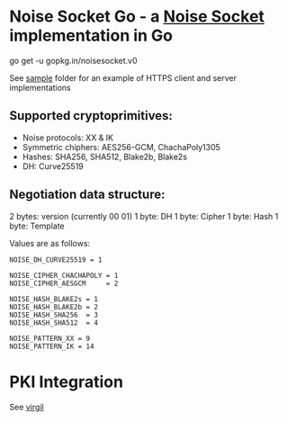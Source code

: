 # Noise Socket Go - a [Noise Socket](https://github.com/noisesocket/spec) implementation in Go

go get -u gopkg.in/noisesocket.v0

See [sample](sample) folder for an example of HTTPS client and server implementations

Supported cryptoprimitives: 
-------------------------
* Noise protocols: XX & IK 
* Symmetric chiphers: AES256-GCM, ChachaPoly1305 
* Hashes: SHA256, SHA512, Blake2b, Blake2s 
* DH: Curve25519


Negotiation data structure: 
-------------------------
2 bytes: version (currently 00 01)
1 byte: DH
1 byte: Cipher
1 byte: Hash
1 byte: Template

Values are as follows:

	NOISE_DH_CURVE25519 = 1

	NOISE_CIPHER_CHACHAPOLY = 1
	NOISE_CIPHER_AESGCM     = 2

	NOISE_HASH_BLAKE2s = 1
	NOISE_HASH_BLAKE2b = 2
	NOISE_HASH_SHA256  = 3
	NOISE_HASH_SHA512  = 4

	NOISE_PATTERN_XX = 9
	NOISE_PATTERN_IK = 14
	
# PKI Integration

See [virgil](/virgil)